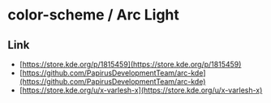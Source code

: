 

# color-scheme / Arc Light


## Link

* [https://store.kde.org/p/1815459](https://store.kde.org/p/1815459)
* [https://github.com/PapirusDevelopmentTeam/arc-kde](https://github.com/PapirusDevelopmentTeam/arc-kde)
* [https://store.kde.org/u/x-varlesh-x](https://store.kde.org/u/x-varlesh-x)
